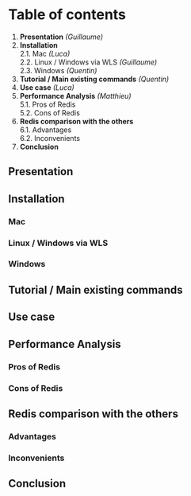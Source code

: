 # ​Table of contents 

1. **Presentation** *(Guillaume)*
2. **Installation**  
2.1. Mac *(Luca)*  
2.2. Linux / Windows via WLS *(Guillaume)*  
2.3. Windows *(Quentin)*
3. **Tutorial / Main existing commands** *(Quentin)*
4. **Use case** *(Luca)*
5. **Performance Analysis** *(Matthieu)*  
5.1. Pros of Redis  
5.2. Cons of Redis
6. **Redis comparison with the others**  
6.1. Advantages  
6.2. Inconvenients
7. **Conclusion**

## Presentation
## Installation
### Mac
### Linux / Windows via WLS
### Windows
## Tutorial / Main existing commands
## Use case
## Performance Analysis
### Pros of Redis
### Cons of Redis
## Redis comparison with the others
### Advantages
### Inconvenients
## Conclusion